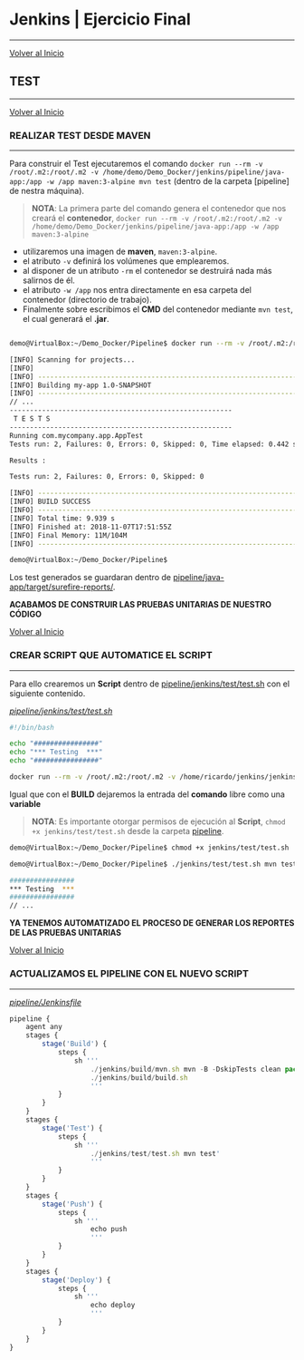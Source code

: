 # Jenkins | Ejercicio Final

---------------------------------------------------------

[Volver al Inicio](#jenkins--ejercicio-final)



## TEST

---------------------------------------------------------

[Volver al Inicio](#jenkins--ejercicio-final)



### REALIZAR TEST DESDE MAVEN

---------------------------------------------------------

Para construir el Test ejecutaremos el comando `docker run --rm -v /root/.m2:/root/.m2 -v /home/demo/Demo_Docker/jenkins/pipeline/java-app:/app -w /app maven:3-alpine mvn test`  (dentro de la carpeta [pipeline] de nestra máquina).

> **NOTA**: La primera parte del comando genera el contenedor que nos creará el **contenedor**, `docker run --rm -v /root/.m2:/root/.m2 -v /home/demo/Demo_Docker/jenkins/pipeline/java-app:/app -w /app maven:3-alpine`
* utilizaremos una imagen de **maven**, `maven:3-alpine`.
* el atributo `-v` definirá los volúmenes que emplearemos.
* al disponer de un atributo `-rm` el contenedor se destruirá nada más salirnos de él.
* el atributo `-w /app` nos entra directamente en esa carpeta del contenedor (directorio de trabajo).
* Finalmente sobre escribimos el **CMD** del contenedor mediante `mvn test`, el cual generará el **.jar**.

```bash

demo@VirtualBox:~/Demo_Docker/Pipeline$ docker run --rm -v /root/.m2:/root/.m2 -v /home/demo/Demo_Docker/jenkins/pipeline/java-app:/app -w /app maven:3-alpine mvn test

[INFO] Scanning for projects...
[INFO]
[INFO] ------------------------------------------------------------------------
[INFO] Building my-app 1.0-SNAPSHOT
[INFO] ------------------------------------------------------------------------
// ...
-------------------------------------------------------
 T E S T S
-------------------------------------------------------
Running com.mycompany.app.AppTest
Tests run: 2, Failures: 0, Errors: 0, Skipped: 0, Time elapsed: 0.442 sec

Results :

Tests run: 2, Failures: 0, Errors: 0, Skipped: 0

[INFO] ------------------------------------------------------------------------
[INFO] BUILD SUCCESS
[INFO] ------------------------------------------------------------------------
[INFO] Total time: 9.939 s
[INFO] Finished at: 2018-11-07T17:51:55Z
[INFO] Final Memory: 11M/104M
[INFO] ------------------------------------------------------------------------

demo@VirtualBox:~/Demo_Docker/Pipeline$
```

Los test generados se guardaran dentro de [pipeline/java-app/target/surefire-reports/](pipeline/java-app/target/surefire-reports/).

**ACABAMOS DE CONSTRUIR LAS PRUEBAS UNITARIAS DE NUESTRO CÓDIGO**

[Volver al Inicio](#jenkins--ejercicio-final)



### CREAR SCRIPT QUE AUTOMATICE EL SCRIPT

---------------------------------------------------------

Para ello crearemos un **Script** dentro de [pipeline/jenkins/test/test.sh](pipeline/jenkins/test/test.sh) con el siguiente contenido.

_[pipeline/jenkins/test/test.sh](pipeline/jenkins/test/test.sh)_
```bash
#!/bin/bash

echo "################"
echo "*** Testing  ***"
echo "################"

docker run --rm -v /root/.m2:/root/.m2 -v /home/ricardo/jenkins/jenkins_home/workspace/pipeline-docker-maven/java-app:/app -w /app maven:3-alpine "$@"
```

Igual que con el **BUILD** dejaremos la entrada del **comando** libre como una **variable**

> **NOTA**: Es importante otorgar permisos de ejecución al **Script**, `chmod +x jenkins/test/test.sh` desde la carpeta [pipeline](pipeline).

```bash
demo@VirtualBox:~/Demo_Docker/Pipeline$ chmod +x jenkins/test/test.sh

demo@VirtualBox:~/Demo_Docker/Pipeline$ ./jenkins/test/test.sh mvn test

################
*** Testing  ***
################
// ...
```

**YA TENEMOS AUTOMATIZADO EL PROCESO DE GENERAR LOS REPORTES DE LAS PRUEBAS UNITARIAS**

[Volver al Inicio](#jenkins--ejercicio-final)



### ACTUALIZAMOS EL PIPELINE CON EL NUEVO SCRIPT

---------------------------------------------------------

_[pipeline/Jenkinsfile](pipeline/Jenkinsfile)_
```js
pipeline {
    agent any
    stages {
        stage('Build') {
            steps {
                sh '''
                    ./jenkins/build/mvn.sh mvn -B -DskipTests clean package
			        ./jenkins/build/build.sh
                    '''   
            }
        }                        
    }
    stages {
        stage('Test') {
            steps {
                sh '''
                    ./jenkins/test/test.sh mvn test' 
                    '''   
            }
        }                        
    }  
    stages {
        stage('Push') {
            steps {
                sh '''
			        echo push
                    '''   
            }
        }                        
    }   
    stages {
        stage('Deploy') {
            steps {
                sh '''
			        echo deploy
                    '''   
            }
        }                        
    }       
}
```
